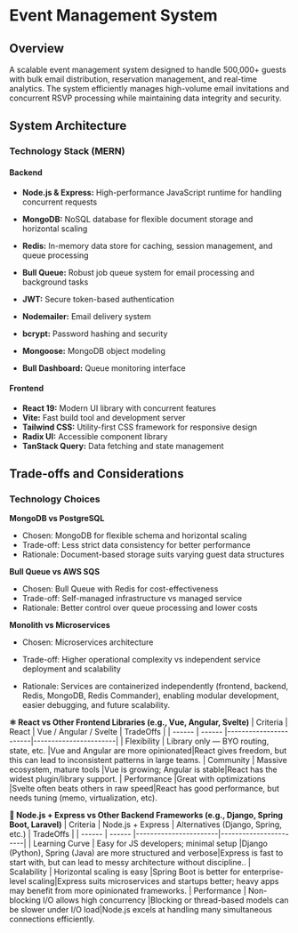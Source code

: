 # Event Management System

## Overview

A scalable event management system designed to handle 500,000+ guests with bulk email distribution, reservation management, and real-time analytics. The system efficiently manages high-volume email invitations and concurrent RSVP processing while maintaining data integrity and security.

## System Architecture
### Technology Stack (MERN)
#### Backend

* **Node.js & Express:** High-performance JavaScript runtime for handling concurrent requests

* **MongoDB:** NoSQL database for flexible document storage and horizontal scaling

* **Redis:** In-memory data store for caching, session management, and queue processing

* **Bull Queue:** Robust job queue system for email processing and background tasks
* **JWT:** Secure token-based authentication
* **Nodemailer:** Email delivery system
* **bcrypt:** Password hashing and security
* **Mongoose:** MongoDB object modeling
* **Bull Dashboard:** Queue monitoring interface

#### Frontend

* **React 19:** Modern UI library with concurrent features
* **Vite:** Fast build tool and development server
* **Tailwind CSS:** Utility-first CSS framework for responsive design
* **Radix UI:** Accessible component library
* **TanStack Query:** Data fetching and state management

## Trade-offs and Considerations
### Technology Choices
**MongoDB vs PostgreSQL**

* Chosen: MongoDB for flexible schema and horizontal scaling
* Trade-off: Less strict data consistency for better performance
* Rationale: Document-based storage suits varying guest data structures

**Bull Queue vs AWS SQS**

* Chosen: Bull Queue with Redis for cost-effectiveness
* Trade-off: Self-managed infrastructure vs managed service
* Rationale: Better control over queue processing and lower costs

**Monolith vs Microservices**

* Chosen: Microservices architecture

* Trade-off: Higher operational complexity vs independent service deployment and scalability

* Rationale: Services are containerized independently (frontend, backend, Redis, MongoDB, Redis Commander), enabling modular development, easier debugging, and future scalability.

**⚛️ React vs Other Frontend Libraries (e.g., Vue, Angular, Svelte)**
| Criteria | React |       Vue / Angular / Svelte                  |  TradeOffs                     |
| ------ | ------ |-----------------------|-----------------------|
| Flexibility | Library only — BYO routing, state, etc. |Vue and Angular are more opinionated|React gives freedom, but this can lead to inconsistent patterns in large teams.
| Community | Massive ecosystem, mature tools |Vue is growing; Angular is stable|React has the widest plugin/library support.
| Performance |Great with optimizations |Svelte often beats others in raw speed|React has good performance, but needs tuning (memo, virtualization, etc).


**🚀 Node.js + Express vs Other Backend Frameworks (e.g., Django, Spring Boot, Laravel)**
| Criteria | Node.js + Express |       Alternatives (Django, Spring, etc.)                  |  TradeOffs                     |
| ------ | ------ |-----------------------|-----------------------|
| Learning Curve | Easy for JS developers; minimal setup |Django (Python), Spring (Java) are more structured and verbose|Express is fast to start with, but can lead to messy architecture without discipline..
| Scalability | Horizontal scaling is easy |Spring Boot is better for enterprise-level scaling|Express suits microservices and startups better; heavy apps may benefit from more opinionated frameworks.
| Performance |	Non-blocking I/O allows high concurrency |Blocking or thread-based models can be slower under I/O load|Node.js excels at handling many simultaneous connections efficiently.



